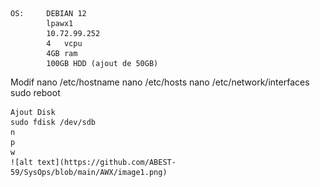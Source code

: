 
    OS:     DEBIAN 12
            lpawx1
            10.72.99.252
            4   vcpu
            4GB ram
            100GB HDD (ajout de 50GB)

Modif
    nano /etc/hostname
    nano /etc/hosts
    nano /etc/network/interfaces
    sudo reboot
        
    Ajout Disk
    sudo fdisk /dev/sdb
    n
    p
    w
    ![alt text](https://github.com/ABEST-59/SysOps/blob/main/AWX/image1.png)
